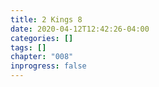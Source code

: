 ```yaml
---
title: 2 Kings 8
date: 2020-04-12T12:42:26-04:00
categories: []
tags: []
chapter: "008"
inprogress: false
---
```


